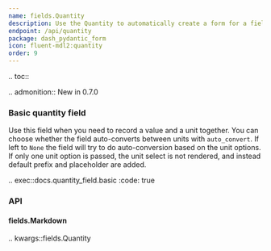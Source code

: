 ```yaml
---
name: fields.Quantity
description: Use the Quantity to automatically create a form for a field with value and unit.
endpoint: /api/quantity
package: dash_pydantic_form
icon: fluent-mdl2:quantity
order: 9
---
```


.. toc::

.. admonition::
    New in 0.7.0

### Basic quantity field

Use this field when you need to record a value and a unit together.
You can choose whether the field auto-converts between units with `auto_convert`.
If left to `None` the field will try to do auto-conversion based on the unit options.
If only one unit option is passed, the unit select is not rendered, and instead default prefix and placeholder are added.

.. exec::docs.quantity_field.basic
    :code: true


### API

#### fields.Markdown

.. kwargs::fields.Quantity
